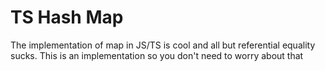 # TS Hash Map

The implementation of map in JS/TS is cool and all but referential equality sucks. This
is an implementation so you don't need to worry about that
